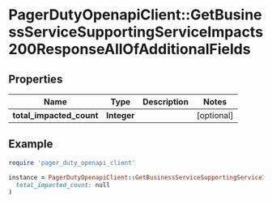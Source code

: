 # PagerDutyOpenapiClient::GetBusinessServiceSupportingServiceImpacts200ResponseAllOfAdditionalFields

## Properties

| Name | Type | Description | Notes |
| ---- | ---- | ----------- | ----- |
| **total_impacted_count** | **Integer** |  | [optional] |

## Example

```ruby
require 'pager_duty_openapi_client'

instance = PagerDutyOpenapiClient::GetBusinessServiceSupportingServiceImpacts200ResponseAllOfAdditionalFields.new(
  total_impacted_count: null
)
```

